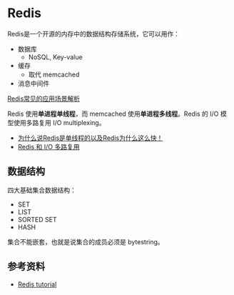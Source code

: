 # Redis

Redis是一个开源的内存中的数据结构存储系统，它可以用作：

+ 数据库
  + NoSQL, Key-value
+ 缓存
  + 取代 memcached
+ 消息中间件

[Redis常见的应用场景解析](https://zhuanlan.zhihu.com/p/29665317)

Redis 使用**单进程单线程**，而 memcached 使用**单进程多线程**。Redis 的 I/O 模型使用多路复用 I/O multiplexing。

+ [为什么说Redis是单线程的以及Redis为什么这么快！](https://blog.csdn.net/xlgen157387/article/details/79470556)
+ [Redis 和 I/O 多路复用](https://draveness.me/redis-io-multiplexing)

## 数据结构

四大基础集合数据结构：

+ SET
+ LIST
+ SORTED SET
+ HASH

集合不能嵌套，也就是说集合的成员必须是 bytestring。

## 参考资料

+ [Redis tutorial](https://static.simonwillison.net/static/2010/redis-tutorial/)